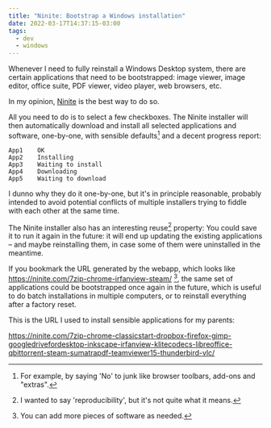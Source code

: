 ```yaml
---
title: "Ninite: Bootstrap a Windows installation"
date: 2022-03-17T14:37:15-03:00
tags:
  - dev
  - windows
---
```


Whenever I need to fully reinstall a Windows Desktop system, there are certain applications that need to be bootstrapped: image viewer, image editor, office suite, PDF viewer, video player, web browsers, etc.

In my opinion, [Ninite](https://ninite.com) is the best way to do so.

<!--more-->

All you need to do is to select a few checkboxes. The Ninite installer will then automatically download and install all selected applications and software, one-by-one, with sensible defaults[^1] and a decent progress report:

```
App1	OK
App2	Installing
App3	Waiting to install
App4	Downloading
App5	Waiting to download
```

I dunno why they do it one-by-one, but it's in principle reasonable, probably intended to avoid potential conflicts of multiple installers trying to fiddle with each other at the same time.

The Ninite installer also has an interesting reuse[^3] property: You could save it to run it again in the future: it will end up updating the existing applications – and maybe reinstalling them, in case some of them were uninstalled in the meantime.

If you bookmark the URL generated by the webapp, which looks like https://ninite.com/7zip-chrome-irfanview-steam/ [^2], the same set of applications could be bootstrapped once again in the future, which is useful to do batch installations in multiple computers, or to reinstall everything after a factory reset.

This is the URL I used to install sensible applications for my parents:

https://ninite.com/7zip-chrome-classicstart-dropbox-firefox-gimp-googledrivefordesktop-inkscape-irfanview-klitecodecs-libreoffice-qbittorrent-steam-sumatrapdf-teamviewer15-thunderbird-vlc/


[^1]: For example, by saying 'No' to junk like browser toolbars, add-ons and "extras". 
[^2]: You can add more pieces of software as needed.
[^3]: I wanted to say 'reproducibility', but it's not quite what it means.
